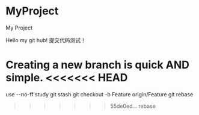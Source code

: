 # MyProject
My Project

Hello my git hub!
提交代码测试！


Creating a new branch is quick AND simple.
<<<<<<< HEAD
=======
use --no-ff 
study git stash
git checkout -b Feature origin/Feature
git rebase
>>>>>>> 55de0ed... rebase
